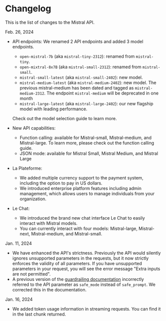 # Changelog

This is the list of changes to the Mistral API. 

Feb. 26, 2024

- API endpoints: We renamed 2 API endpoints and added 3 model endpoints. 
    - `open-mistral-7b` (aka `mistral-tiny-2312`): renamed from `mistral-tiny`. 
    - `open-mixtral-8x7B` (aka `mistral-small-2312`): renamed from `mistral-small`. 
    - `mistral-small-latest` (aka `mistral-small-2402`): new model.
    - `mistral-medium-latest` (aka `mistral-medium-2402`): new model. The previous mistral-medium has been dated and tagged as `mistral-medium-2312`. The endpoint `mistral-medium` will be deprecated in one month
    - `mistral-large-latest` (aka `mistral-large-2402`): our new flagship model with leading performance. 

    Check out the model selection guide to learn more. 

- New API capabilities:
    - Function calling: available for Mistral-small, Mistral-medium, and Mistral-large. To learn more, please check out the function calling guide. 
    - JSON mode: available for Mistral Small, Mistral Medium, and Mistral Large

- La Plateforme:
    - We added multiple currency support to the payment system, including the option to pay in US dollars. 
    - We introduced enterprise platform features including admin management, which allows users to manage individuals from your organization.

- Le Chat: 
    - We introduced the brand new chat interface Le Chat to easily interact with Mistral models. 
    - You can currently interact with four models: Mistral-large, Mistral-next, Mistral-medium, and Mistral-small. 

Jan. 11, 2024
- We have enhanced the API's strictness. Previously the API would silently ignores unsupported parameters in the requests, but it now strictly enforces the validity of all parameters. If you have unsupported parameters in your request, you will see the error message "Extra inputs are not permitted".
- A previous version of the [guardrailing documentation](../guardrailing) incorrectly referred to the API parameter as `safe_mode` instead of `safe_prompt`. We corrected this in the documentation. 

Jan. 16, 2024
- We added token usage information in streaming requests. You can find it in the last chunk returned.
